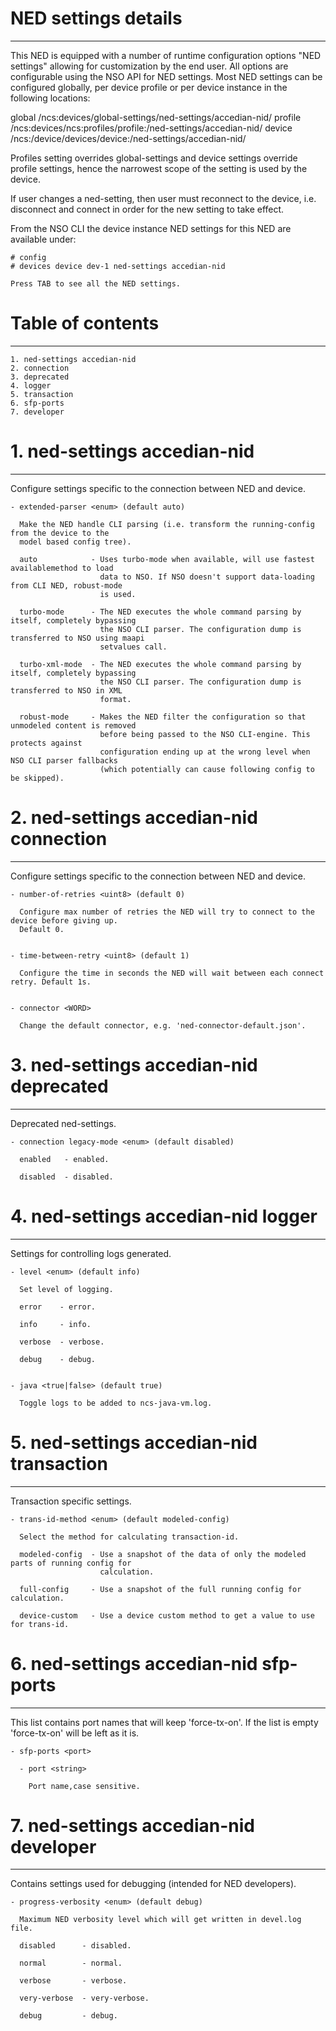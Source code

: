# NED settings details
----------------------

  This NED is equipped with a number of runtime configuration options "NED settings" allowing for
  customization by the end user. All options are configurable using the NSO API for NED settings.
  Most NED settings can be configured globally, per device profile or per device instance in the
  following locations:

  global
    /ncs:devices/global-settings/ned-settings/accedian-nid/
  profile
    /ncs:devices/ncs:profiles/profile:<name>/ned-settings/accedian-nid/
  device
    /ncs:/device/devices/device:<name>/ned-settings/accedian-nid/

  Profiles setting overrides global-settings and device settings override profile settings,
  hence the narrowest scope of the setting is used by the device.

  If user changes a ned-setting, then user must reconnect to the device, i.e.
  disconnect and connect in order for the new setting to take effect.

  From the NSO CLI the device instance NED settings for this NED are available under:

   ```
   # config
   # devices device dev-1 ned-settings accedian-nid

   Press TAB to see all the NED settings.

   ```


# Table of contents
-------------------

  ```
  1. ned-settings accedian-nid
  2. connection
  3. deprecated
  4. logger
  5. transaction
  6. sfp-ports
  7. developer
  ```


# 1. ned-settings accedian-nid
------------------------------

  Configure settings specific to the connection between NED and device.


    - extended-parser <enum> (default auto)

      Make the NED handle CLI parsing (i.e. transform the running-config from the device to the
      model based config tree).

      auto            - Uses turbo-mode when available, will use fastest availablemethod to load
                        data to NSO. If NSO doesn't support data-loading from CLI NED, robust-mode
                        is used.

      turbo-mode      - The NED executes the whole command parsing by itself, completely bypassing
                        the NSO CLI parser. The configuration dump is transferred to NSO using maapi
                        setvalues call.

      turbo-xml-mode  - The NED executes the whole command parsing by itself, completely bypassing
                        the NSO CLI parser. The configuration dump is transferred to NSO in XML
                        format.

      robust-mode     - Makes the NED filter the configuration so that unmodeled content is removed
                        before being passed to the NSO CLI-engine. This protects against
                        configuration ending up at the wrong level when NSO CLI parser fallbacks
                        (which potentially can cause following config to be skipped).


# 2. ned-settings accedian-nid connection
-----------------------------------------

  Configure settings specific to the connection between NED and device.


    - number-of-retries <uint8> (default 0)

      Configure max number of retries the NED will try to connect to the device before giving up.
      Default 0.


    - time-between-retry <uint8> (default 1)

      Configure the time in seconds the NED will wait between each connect retry. Default 1s.


    - connector <WORD>

      Change the default connector, e.g. 'ned-connector-default.json'.


# 3. ned-settings accedian-nid deprecated
-----------------------------------------

  Deprecated ned-settings.


    - connection legacy-mode <enum> (default disabled)

      enabled   - enabled.

      disabled  - disabled.


# 4. ned-settings accedian-nid logger
-------------------------------------

  Settings for controlling logs generated.


    - level <enum> (default info)

      Set level of logging.

      error    - error.

      info     - info.

      verbose  - verbose.

      debug    - debug.


    - java <true|false> (default true)

      Toggle logs to be added to ncs-java-vm.log.


# 5. ned-settings accedian-nid transaction
------------------------------------------

  Transaction specific settings.


    - trans-id-method <enum> (default modeled-config)

      Select the method for calculating transaction-id.

      modeled-config  - Use a snapshot of the data of only the modeled parts of running config for
                        calculation.

      full-config     - Use a snapshot of the full running config for calculation.

      device-custom   - Use a device custom method to get a value to use for trans-id.


# 6. ned-settings accedian-nid sfp-ports
----------------------------------------

  This list contains port names that will keep 'force-tx-on'. If the list is empty 'force-tx-on'
  will be left as it is.

    - sfp-ports <port>

      - port <string>

        Port name,case sensitive.


# 7. ned-settings accedian-nid developer
----------------------------------------

  Contains settings used for debugging (intended for NED developers).


    - progress-verbosity <enum> (default debug)

      Maximum NED verbosity level which will get written in devel.log file.

      disabled      - disabled.

      normal        - normal.

      verbose       - verbose.

      very-verbose  - very-verbose.

      debug         - debug.


